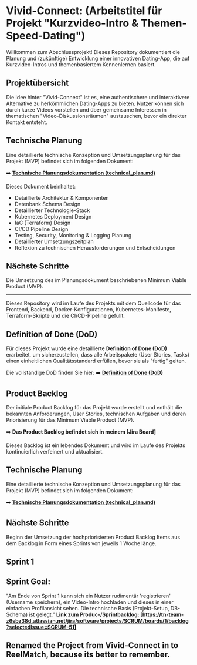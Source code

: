 # Vivid-Connect: (Arbeitstitel für Projekt "Kurzvideo-Intro & Themen-Speed-Dating")

Willkommen zum Abschlussprojekt! Dieses Repository dokumentiert die Planung und (zukünftige) Entwicklung einer innovativen Dating-App, die auf Kurzvideo-Intros und themenbasiertem Kennenlernen basiert.

## Projektübersicht

Die Idee hinter "Vivid-Connect" ist es, eine authentischere und interaktivere Alternative zu herkömmlichen Dating-Apps zu bieten. Nutzer können sich durch kurze Videos vorstellen und über gemeinsame Interessen in thematischen "Video-Diskussionsräumen" austauschen, bevor ein direkter Kontakt entsteht.

## Technische Planung

Eine detaillierte technische Konzeption und Umsetzungsplanung für das Projekt (MVP) befindet sich im folgenden Dokument:

➡️ **[Technische Planungsdokumentation (technical_plan.md)](./technical_plan.md)**



Dieses Dokument beinhaltet:
*   Detaillierte Architektur & Komponenten
*   Datenbank Schema Design
*   Detaillierter Technologie-Stack
*   Kubernetes Deployment Design
*   IaC (Terraform) Design
*   CI/CD Pipeline Design
*   Testing, Security, Monitoring & Logging Planung
*   Detaillierter Umsetzungszeitplan
*   Reflexion zu technischen Herausforderungen und Entscheidungen

## Nächste Schritte

Die Umsetzung des im Planungsdokument beschriebenen Minimum Viable Product (MVP).

---

Dieses Repository wird im Laufe des Projekts mit dem Quellcode für das Frontend, Backend, Docker-Konfigurationen, Kubernetes-Manifeste, Terraform-Skripte und die CI/CD-Pipeline gefüllt.


## Definition of Done (DoD)

Für dieses Projekt wurde eine detaillierte **Definition of Done (DoD)** erarbeitet, um sicherzustellen, dass alle Arbeitspakete (User Stories, Tasks) einen einheitlichen Qualitätsstandard erfüllen, bevor sie als "fertig" gelten.

Die vollständige DoD finden Sie hier:
➡️ **[Definition of Done (DoD)](./DEFINITION_OF_DONE.md)**

## Product Backlog

Der initiale Product Backlog für das Projekt wurde erstellt und enthält die bekannten Anforderungen, User Stories, technischen Aufgaben und deren Priorisierung für das Minimum Viable Product (MVP).

➡️ **Das Product Backlog befindet sich in meinem [Jira Board]**

Dieses Backlog ist ein lebendes Dokument und wird im Laufe des Projekts kontinuierlich verfeinert und aktualisiert.

## Technische Planung

Eine detaillierte technische Konzeption und Umsetzungsplanung für das Projekt (MVP) befindet sich im folgenden Dokument:

➡️ **[Technische Planungsdokumentation (technical_plan.md)](./technical_plan.md)**

## Nächste Schritte

Beginn der Umsetzung der hochpriorisierten Product Backlog Items aus dem Backlog in Form eines Sprints von jeweils 1 Woche länge.

## Sprint 1

## Sprint Goal: 
"Am Ende von Sprint 1 kann sich ein Nutzer rudimentär 'registrieren' (Username speichern), ein Video-Intro hochladen und dieses in einer einfachen Profilansicht sehen. Die technische Basis (Projekt-Setup, DB-Schema) ist gelegt."
**Link zum Produc-/Sprintbacklog:
[https://tn-team-z6sbz38d.atlassian.net/jira/software/projects/SCRUM/boards/1/backlog?selectedIssue=SCRUM-51]**

## Renamed the Project from Vivid-Connect in to ReelMatch, because its better to remember.